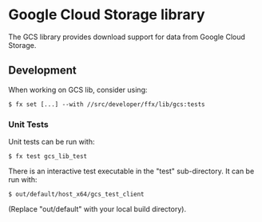 # Google Cloud Storage library

The GCS library provides download support for data from Google Cloud Storage.

## Development

When working on GCS lib, consider using:

```
$ fx set [...] --with //src/developer/ffx/lib/gcs:tests
```

### Unit Tests

Unit tests can be run with:

```
$ fx test gcs_lib_test
```

There is an interactive test executable in the "test" sub-directory. It can be
run with:

```
$ out/default/host_x64/gcs_test_client
```
(Replace "out/default" with your local build directory).
